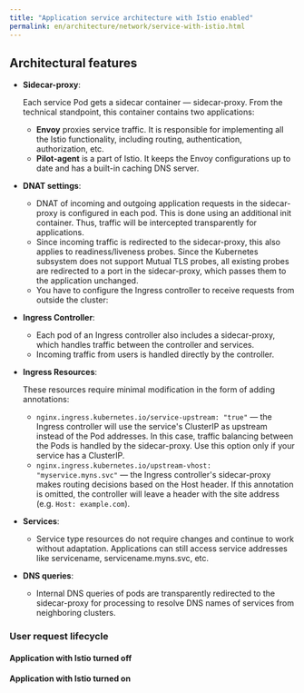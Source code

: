 ```yaml
---
title: "Application service architecture with Istio enabled"
permalink: en/architecture/network/service-with-istio.html
---
```


<!-- transfer from https://deckhouse.io/products/kubernetes-platform/documentation/latest/modules/istio/#application-service-architecture-with-istio-enabled -->

## Architectural features

* **Sidecar-proxy**:

  Each service Pod gets a sidecar container — sidecar-proxy. From the technical standpoint, this container contains two applications:
  * **Envoy** proxies service traffic. It is responsible for implementing all the Istio functionality, including routing, authentication, authorization, etc.
  * **Pilot-agent** is a part of Istio. It keeps the Envoy configurations up to date and has a built-in caching DNS server.
* **DNAT settings**:
  * DNAT of incoming and outgoing application requests in the sidecar-proxy is configured in each pod. This is done using an additional init container. Thus, traffic will be intercepted transparently for applications.
  * Since incoming traffic is redirected to the sidecar-proxy, this also applies to readiness/liveness probes. Since the Kubernetes subsystem does not support Mutual TLS probes, all existing probes are redirected to a port in the sidecar-proxy, which passes them to the application unchanged.
  * You have to configure the Ingress controller to receive requests from outside the cluster:
* **Ingress Controller**:
  * Each pod of an Ingress controller also includes a sidecar-proxy, which handles traffic between the controller and services.
  * Incoming traffic from users is handled directly by the controller.
* **Ingress Resources**:

  These resources require minimal modification in the form of adding annotations:
  * `nginx.ingress.kubernetes.io/service-upstream: "true"` — the Ingress controller will use the service's ClusterIP as upstream instead of the Pod addresses. In this case, traffic balancing between the Pods is handled by the sidecar-proxy. Use this option only if your service has a ClusterIP.
  * `nginx.ingress.kubernetes.io/upstream-vhost: "myservice.myns.svc"` — the Ingress controller's sidecar-proxy makes routing decisions based on the Host header. If this annotation is omitted, the controller will leave a header with the site address (e.g. `Host: example.com`).
* **Services**:
  * Service type resources do not require changes and continue to work without adaptation. Applications can still access service addresses like servicename, servicename.myns.svc, etc.
* **DNS queries**:
  * Internal DNS queries of pods are transparently redirected to the sidecar-proxy for processing to resolve DNS names of services from neighboring clusters.

### User request lifecycle

#### Application with Istio turned off

<div data-presentation="../../presentations/istio/request_lifecycle_istio_disabled_en.pdf"></div>
<!--- Source: https://docs.google.com/presentation/d/1BtvvtETQENVaWkEpF00zpi7xjFxfWu3ddZmvCF3f2LQ/ --->

#### Application with Istio turned on

<div data-presentation="../../presentations/istio/request_lifecycle_istio_enabled_en.pdf"></div>
<!--- Source: https://docs.google.com/presentation/d/1fg_3eVA9JLizZaiN8W5vpkzOE6y9eD-4Iu10At4LN9U/ --->
